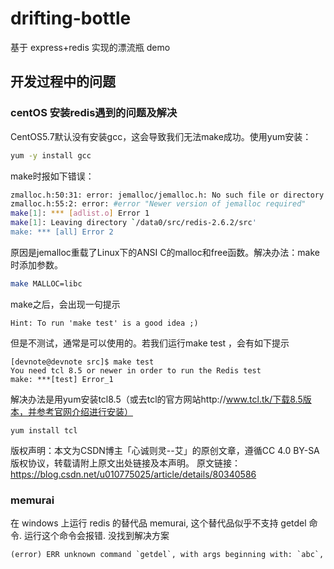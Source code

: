 # drifting-bottle

基于 express+redis 实现的漂流瓶 demo

## 开发过程中的问题

### centOS 安装redis遇到的问题及解决

CentOS5.7默认没有安装gcc，这会导致我们无法make成功。使用yum安装：

```bash
yum -y install gcc
```

make时报如下错误：

```bash
zmalloc.h:50:31: error: jemalloc/jemalloc.h: No such file or directory
zmalloc.h:55:2: error: #error "Newer version of jemalloc required"
make[1]: *** [adlist.o] Error 1
make[1]: Leaving directory `/data0/src/redis-2.6.2/src'
make: *** [all] Error 2
```

原因是jemalloc重载了Linux下的ANSI C的malloc和free函数。解决办法：make时添加参数。

```bash
make MALLOC=libc
```

make之后，会出现一句提示

```shell
Hint: To run 'make test' is a good idea ;)
```

但是不测试，通常是可以使用的。若我们运行make test ，会有如下提示

```shell
[devnote@devnote src]$ make test
You need tcl 8.5 or newer in order to run the Redis test
make: ***[test] Error_1
```

解决办法是用yum安装tcl8.5（或去tcl的官方网站http://www.tcl.tk/下载8.5版本，并参考官网介绍进行安装）

```shell
yum install tcl
```

版权声明：本文为CSDN博主「心诚则灵--艾」的原创文章，遵循CC 4.0 BY-SA版权协议，转载请附上原文出处链接及本声明。
原文链接：https://blog.csdn.net/u010775025/article/details/80340586

### memurai

在 windows 上运行 redis 的替代品 memurai, 这个替代品似乎不支持 getdel 命令. 运行这个命令会报错. 没找到解决方案

```text
(error) ERR unknown command `getdel`, with args beginning with: `abc`,
```
